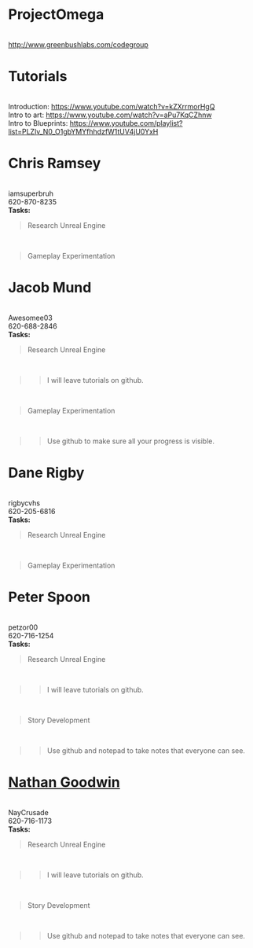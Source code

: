 # ProjectOmega
<BR> http://www.greenbushlabs.com/codegroup
# Tutorials
<BR> Introduction: https://www.youtube.com/watch?v=kZXrrmorHgQ
<BR> Intro to art: https://www.youtube.com/watch?v=aPu7KqCZhnw
<BR> Intro to Blueprints: https://www.youtube.com/playlist?list=PLZlv_N0_O1gbYMYfhhdzfW1tUV4jU0YxH
# Chris Ramsey 
<BR> iamsuperbruh 
<BR> 620-870-8235
<BR> <b>Tasks:</b>
<BR> <blockquote>Research Unreal Engine</blockquote>
<BR> <blockquote>Gameplay Experimentation</blockquote>
# Jacob Mund 
<BR> Awesomee03 
<BR> 620-688-2846
<BR> <b>Tasks:</b>
<BR> <blockquote>Research Unreal Engine</blockquote>
<BR> <blockquote><blockquote>I will leave tutorials on github.</blockquote></blockquote>
<BR> <blockquote>Gameplay Experimentation</blockquote>
<BR> <blockquote><blockquote>Use github to make sure all your progress is visible.</blockquote></blockquote>
# Dane Rigby
<BR> rigbycvhs
<BR> 620-205-6816
<BR> <b>Tasks:</b>
<BR> <blockquote>Research Unreal Engine</blockquote>
<BR> <blockquote>Gameplay Experimentation</blockquote>
# Peter Spoon 
<BR> petzor00 
<BR> 620-716-1254
<BR> <b>Tasks:</b>
<BR> <blockquote>Research Unreal Engine</blockquote>
<BR> <blockquote><blockquote>I will leave tutorials on github.</blockquote></blockquote>
<BR> <blockquote>Story Development</blockquote>
<BR> <blockquote><blockquote>Use github and notepad to take notes that everyone can see.</blockquote></blockquote>
# <b><u>Nathan Goodwin</b></u>
<BR> NayCrusade 
<BR> 620-716-1173
<BR> <b>Tasks:</b>
<BR> <blockquote>Research Unreal Engine</blockquote>
<BR> <blockquote><blockquote>I will leave tutorials on github.</blockquote></blockquote>
<BR> <blockquote>Story Development</blockquote>
<BR> <blockquote><blockquote>Use github and notepad to take notes that everyone can see.</blockquote></blockquote>
